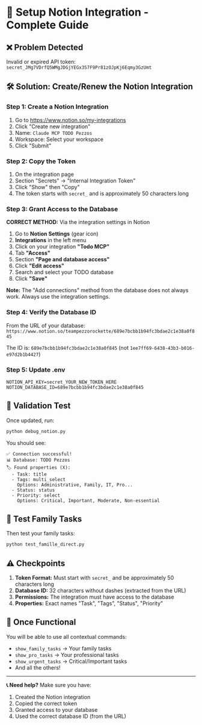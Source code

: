 # 🔧 Setup Notion Integration - Complete Guide

## ❌ Problem Detected
Invalid or expired API token: `secret_JMg7VDrfQ5WMgJDGjYEGx3S7F9Pr81zOJpKj6Eqmy3GzUmt`

## 🛠️ Solution: Create/Renew the Notion Integration

### Step 1: Create a Notion Integration
1. Go to https://www.notion.so/my-integrations
2. Click "Create new integration"
3. Name: `Claude MCP TODO Pezzos`
4. Workspace: Select your workspace
5. Click "Submit"

### Step 2: Copy the Token
1. On the integration page
2. Section "Secrets" → "Internal Integration Token"
3. Click "Show" then "Copy"
4. The token starts with `secret_` and is approximately 50 characters long

### Step 3: Grant Access to the Database
**CORRECT METHOD:** Via the integration settings in Notion
1. Go to **Notion Settings** (gear icon)
2. **Integrations** in the left menu
3. Click on your integration **"Todo MCP"**
4. Tab **"Access"**
5. Section **"Page and database access"**
6. Click **"Edit access"**
7. Search and select your TODO database
8. Click **"Save"**

**Note:** The "Add connections" method from the database does not always work. Always use the integration settings.

### Step 4: Verify the Database ID
From the URL of your database:
`https://www.notion.so/teampezzorockette/689e7bcbb1b94fc3bdae2c1e38a0f845`

The ID is: `689e7bcbb1b94fc3bdae2c1e38a0f845` (not `1ee7ff69-6438-43b3-b016-e97d2b1b4427`)

### Step 5: Update .env
```env
NOTION_API_KEY=secret_YOUR_NEW_TOKEN_HERE
NOTION_DATABASE_ID=689e7bcbb1b94fc3bdae2c1e38a0f845
```

## 🧪 Validation Test

Once updated, run:
```bash
python debug_notion.py
```

You should see:
```
✅ Connection successful!
📊 Database: TODO Pezzos
🏷️ Found properties (X):
  - Task: title
  - Tags: multi_select
    Options: Administrative, Family, IT, Pro...
  - Status: status
  - Priority: select
    Options: Critical, Important, Moderate, Non-essential
```

## 🎯 Test Family Tasks

Then test your family tasks:
```bash
python test_famille_direct.py
```

## ⚠️ Checkpoints

1. **Token Format:** Must start with `secret_` and be approximately 50 characters long
2. **Database ID:** 32 characters without dashes (extracted from the URL)
3. **Permissions:** The integration must have access to the database
4. **Properties:** Exact names "Task", "Tags", "Status", "Priority"

## 🚀 Once Functional

You will be able to use all contextual commands:
-  `show_family_tasks` → Your family tasks
-  `show_pro_tasks` → Your professional tasks
-  `show_urgent_tasks` → Critical/Important tasks
-  And all the others!

---

**📞 Need help?** Make sure you have:
1. Created the Notion integration
2. Copied the correct token  
3. Granted access to your database
4. Used the correct database ID (from the URL)